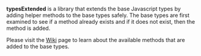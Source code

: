 **typesExtended** is a library that extends the base Javascript types by adding helper methods to the base types safely. The base types are first examined to see if a method already exists and if it does not exist, then the method is added.

Please visit the [Wiki](https://github.com/dbudde/typesExtended/wiki) page to learn about the available methods that are added to the base types.
